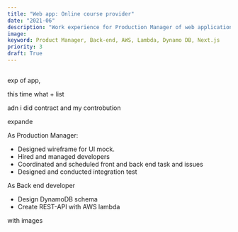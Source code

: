 ```yaml
---
title: "Web app: Online course provider"
date: "2021-06"
description: "Work experience for Production Manager of web application, which is open online course provider aimed at professional adults and students. In addition, contributed as back-end developer"
image:
keyword: Product Manager, Back-end, AWS, Lambda, Dynamo DB, Next.js
priority: 3
draft: True
---
```


##

exp of app,

this time what + list

adn i did contract
and my controbution

expande

As Production Manager:

- Designed wireframe for UI mock.
- Hired and managed developers
- Coordinated and scheduled front and back end task and issues
- Designed and conducted integration test

As Back end developer

- Design DynamoDB schema
- Create REST-API with AWS lambda

with images
